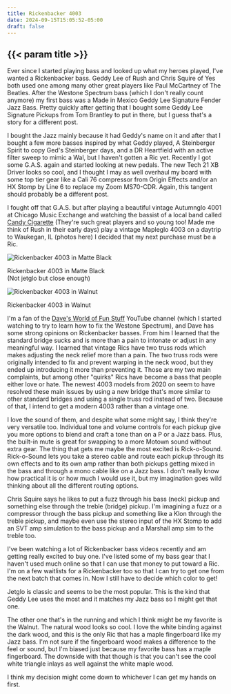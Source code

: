 ```yaml
---
title: Rickenbacker 4003
date: 2024-09-15T15:05:52-05:00
draft: false
---
```


<div class="construction"></div>

## {{< param title >}}

<section>
Ever since I started playing bass and looked up what my heroes played, I've wanted a Rickenbacker bass. Geddy Lee of Rush and Chris Squire of Yes both used one among many other great players like Paul McCartney of The Beatles.
After the Westone Spectrum bass (which I don't really count anymore) my first bass was a Made in Mexico Geddy Lee Signature Fender Jazz Bass. Pretty quickly after getting that I bought some Geddy Lee Signature Pickups from Tom Brantley to put in there, but I guess that's a story for a different post.

I bought the Jazz mainly because it had Geddy's name on it and after that I bought a few more basses inspired by what Geddy played, A Steinberger Spirit to copy Ged's Steinberger days, and a DR Heartfield with an active filter sweep to mimic a Wal, but I haven't gotten a Ric yet.
Recently I got some G.A.S. again and started looking at new pedals. The new Tech 21 XB Driver looks so cool, and I thought I may as well overhaul my board with some top tier gear like a Cali 76 compressor from Origin Effects and/or an HX Stomp by Line 6 to replace my Zoom MS70-CDR. Again, this tangent should probably be a different post.

I fought off that G.A.S. but after playing a beautiful vintage Autumnglo 4001 at Chicago Music Exchange and watching the bassist of a local band called <a href="https://www.instagram.com/candycigaretteband/">Candy Cigarette</a> (They're such great players and so young too! Made me think of Rush in their early days) play a vintage Mapleglo 4003 on a daytrip to Waukegan, IL (photos here) I decided that my next purchase must be a Ric.

<section class="flexbox-container float-right">
  <section class="frame">
    <img src="/music/4003_matte.jpg" alt="Rickenbacker 4003 in Matte Black">
    <p>Rickenbacker 4003 in Matte Black</br>(Not jetglo but close enough)</p>
  </section>
  <section class="frame">
    <img src="/music/4003w.jpg" alt="Rickenbacker 4003 in Walnut">
    <p>Rickenbacker 4003 in Walnut</p>
  </section>
</section>

I'm a fan of the <a href="https://www.youtube.com/@DavesWorldofFunStuff">Dave's World of Fun Stuff</a>  YouTube channel (which I started watching to try to learn how to fix the Westone Spectrum), and Dave has some strong opinions on Rickenbacker basses. From him I learned that the standard bridge sucks and is more than a pain to intonate or adjust in any meaningful way. I learned that vintage Rics have two truss rods which makes adjusting the neck relief more than a pain. The two truss rods were originally intended to fix and prevent warping in the neck wood, but they ended up introducing it more than preventing it. Those are my two main complaints, but among other "quirks" Rics have become a bass that people either love or hate.
The newest 4003 models from 2020 on seem to have resolved these main issues by using a new bridge that's more similar to other standard bridges and using a single truss rod instead of two. Because of that, I intend to get a modern 4003 rather than a vintage one.

I love the sound of them, and despite what some might say, I think they're very versatile too. Individual tone and volume controls for each pickup give you more options to blend and craft a tone than on a P or a Jazz bass. Plus, the built-in mute is great for swapping to a more Motown sound without extra gear. The thing that gets me maybe the most excited is Rick-o-Sound.
Rick-o-Sound lets you take a stereo cable and route each pickup through its own effects and to its own amp rather than both pickups getting mixed in the bass and through a mono cable like on a Jazz bass. I don't really know how practical it is or how much I would use it, but my imagination goes wild thinking about all the different routing options.

Chris Squire says he likes to put a fuzz through his bass (neck) pickup and something else through the treble (bridge) pickup. I'm imagining a fuzz or a compressor through the bass pickup and something like a Klon through the treble pickup, and maybe even use the stereo input of the HX Stomp to add an SVT amp simulation to the bass pickup and a Marshall amp sim to the treble too.

I've been watching a lot of Rickenbacker bass videos recently and am getting really excited to buy one. I've listed some of my bass gear that I haven't used much online so that I can use that money to put toward a Ric. I'm on a few waitlists for a Rickenbacker too so that I can try to get one from the next batch that comes in. Now I still have to decide which color to get!

Jetglo is classic and seems to be the most popular. This is the kind that Geddy Lee uses the most and it matches my Jazz bass so I might get that one.

The other one that's in the running and which I think might be my favorite is the Walnut. The natural wood looks so cool. I love the white binding against the dark wood, and this is the only Ric that has a maple fingerboard like my Jazz bass. I'm not sure if the fingerboard wood makes a difference to the feel or sound, but I'm biased just because my favorite bass has a maple fingerboard. The downside with that though is that you can't see the cool white triangle inlays as well against the white maple wood.

I think my decision might come down to whichever I can get my hands on first.
</section>
